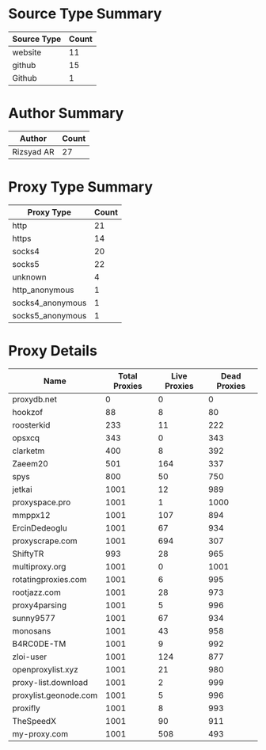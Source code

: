 # Source Type Summary

| Source Type | Count |
|-------------|-------|
| website | 11 |
| github | 15 |
| Github | 1 |


# Author Summary

| Author | Count |
|--------|-------|
| Rizsyad AR | 27 |


# Proxy Type Summary

| Proxy Type | Count |
|------------|-------|
| http | 21 |
| https | 14 |
| socks4 | 20 |
| socks5 | 22 |
| unknown | 4 |
| http_anonymous | 1 |
| socks4_anonymous | 1 |
| socks5_anonymous | 1 |


# Proxy Details

| Name | Total Proxies | Live Proxies | Dead Proxies |
|------|---------------|--------------|---------------|
| proxydb.net | 0 | 0 | 0 |
| hookzof | 88 | 8 | 80 |
| roosterkid | 233 | 11 | 222 |
| opsxcq | 343 | 0 | 343 |
| clarketm | 400 | 8 | 392 |
| Zaeem20 | 501 | 164 | 337 |
| spys | 800 | 50 | 750 |
| jetkai | 1001 | 12 | 989 |
| proxyspace.pro | 1001 | 1 | 1000 |
| mmppx12 | 1001 | 107 | 894 |
| ErcinDedeoglu | 1001 | 67 | 934 |
| proxyscrape.com | 1001 | 694 | 307 |
| ShiftyTR | 993 | 28 | 965 |
| multiproxy.org | 1001 | 0 | 1001 |
| rotatingproxies.com | 1001 | 6 | 995 |
| rootjazz.com | 1001 | 28 | 973 |
| proxy4parsing | 1001 | 5 | 996 |
| sunny9577 | 1001 | 67 | 934 |
| monosans | 1001 | 43 | 958 |
| B4RC0DE-TM | 1001 | 9 | 992 |
| zloi-user | 1001 | 124 | 877 |
| openproxylist.xyz | 1001 | 21 | 980 |
| proxy-list.download | 1001 | 2 | 999 |
| proxylist.geonode.com | 1001 | 5 | 996 |
| proxifly | 1001 | 8 | 993 |
| TheSpeedX | 1001 | 90 | 911 |
| my-proxy.com | 1001 | 508 | 493 |
